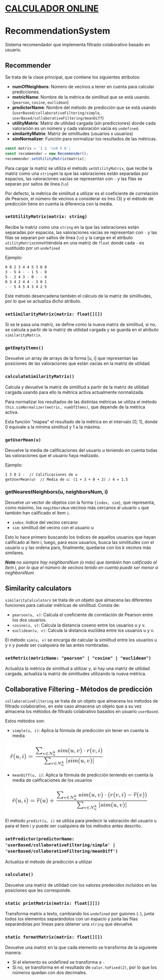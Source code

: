 # [**CALCULADOR ONLINE**](https://miguel-martinr.github.io/RecommendationSystem/)

# RecommendationSystem
Sistema recomendador que implementa filtrado colaborativo basado en usuario.



## Recommender

Se trata de la clase principal, que contiene los siguientes atributos: 

* **numOfNeighbors**: Número de vecinos a tener en cuenta para calcular predicciones.
* **metricName**: Nombre de la métrica de similitud que se está usando. (`pearson`, `cosine`, `euclidean`)
* **predictorName**: Nombre del método de predicción que se está usando (`userBased/collaborativeFiltering/simple`, `userBased/collaborativeFiltering/meanDiff`)
* **utilityMatrix**: Matriz de utilidad cargada (sin predicciones) donde cada valoración es un número y cada valoración vacía es `undefined`.
* **similarityMatrix**: Matriz de similitudes (usuarios x usuarios)
* **simNormalizer**: Función para normalizar los resultados de las métricas.

```JavaScript
const matrix = `1 2 -\n4 5 6`;
const recommender = new Recommender();
recommender.setUtilityMatrix(matrix);
```

Para cargar la matriz se utiliza el método `setUtilityMatrix`, que recibe la matriz como una `string`en la que las valoraciones están separadas por espacios, las valoraciones vacías se representan con `-` y las filas se separan por saltos de línea (`\n`)

Por defecto, la métrica de similitud a utilizar es el coeficiente de correlación de Pearson, el número de vecinos a considerar es tres (3) y el método de predicción tiene en cuenta la diferencia con la media.


### `setUtilityMatrix(matrix: string)`
Recibe la matriz como una `string` en la que las valoraciones están separadas por espacios, las valoraciones vacías se representan con `-` y las filas se separan por saltos de línea (`\n`) y la carga en el atributo `utilityMatrix`convirtiéndola en una matriz de `float` donde cada `-` es sustituido por un `undefined`

Ejemplo:

```
0 0 2 3 4 4 5 3 0 0 
3 - 5 4 - - 1 5 - 0 
5 - 2 4 3 - 0 - - 4 
0 3 4 2 4 4 - 3 0 1 
- - 5 4 5 4 3 4 2 5 
```
Este método desencadena también el cálculo de la matriz de similitudes, por lo que se actualiza dicho atributo.


### `setSimilarityMatrix(matrix: float[][])`
Si se le pasa una matriz, se define como la nueva matriz de similitud, si no, se calcula a partir de la matriz de utilidad cargada y se guarda en el atributo `similarityMatrix`.



### `getEmptyItems()`
Devuelve un array de arrays de la forma [u, i] que representan las posiciones de las valoraciones que están vacías en la matriz de utilidad.

### `calculateSimilarityMatrix()`
Calcula y devuelve la matriz de similitud a partir de la matriz de utilidad cargada usando para ello la métrica activa actualmente normalizada.

Para normalizar los resultados de las  distintas métricas se utiliza el método `this.simNormalizer(metric, numOfItems)`, que depende de la métrica activa.

Esta función "mapea" el resultado de la métrica en el intervalo [0, 1], donde 0 equivale a la mínima similitud y 1 a la máxima.

### `getUserMean(u)`
Devuelve la media de calificaciones del usuario u teniendo en cuenta todas las valoraciones que el usuario haya realizado.

Ejemplo:

```
1 3 0 2 -  // Calificaciones de u
getUserMean(u)  // Media de u: (1 + 3 + 0 + 2) / 4 = 1.5
```

### getNearestNeighbors(u, neighborsNum, i)
Devuelve un vector de objetos con la forma `{index, sim}`, que representa, como máximo, los `negihborsNum` vecinos más cercanos al usuario `u` que también han calificado el ítem `i`.

* `index`: índice del vecino cercano
* `sim`: similitud del vecino con el usuario u


Esto lo hace primero buscando los índices de aquellos usuarios que hayan calificado al ítem i, luego, para esos usuarios, busca las similitudes con el usuario u y las ordena para, finalmente, quedarse con los k vecinos más similares. 



***Nota** no siempre hay neighborsNum (o más) que también han calificado al ítem i, por lo que el número de vecinos tenido en cuenta puede ser menor a neghborsNum*


## Similarity calculators
`similarityCalculators` se trata de un objeto que almacena las diferentes funciones para calcular métricas de similitud. Consta de:

* `pearson(u, v)`: Calcula el coeficiente de correlación de Pearson entre los dos usuarios.
* `cosine(u, v)`: Calcula la distancia coseno entre los usuarios u y v. 
* `euclidean(u, v)`: Calcula la distancia euclídea entre los usuarios u y v.

El método `sim(u, v)` se encarga de calcular la similitud entre los usuarios u y v y puede ser cualquiera de las antes nombradas.

### `setMetric(metricName: "pearson" | "cosine" | "euclidean")`
Actualiza la métrica de similitud a utilizar y, si hay una matriz de utilidad cargada, actualiza la matriz de similitudes utilizando la nueva métrica.


## Collaborative Filtering - Métodos de predicción
`collaborativeFiltering` se trata de un objeto que almacena los métodos de filtrado colaborativo, en este caso almacena un objeto que a su vez almacena los métodos de filtrado colabrativo basados en usuario `userBased`.

Estos métodos son:

* `simple(u, i)`: Aplica la fórmula de predicción sin tener en cuenta la media 

![](./docs/media/simple_formula.png)

+ `meanDiff(u, i)`: Aplica la fórmula de predicción teniendo en cuenta la media de calificaciones de los usuarios 

![](./docs/media/meandiff_formula.png)


El método `predict(u, i)` se utiliza para predecir la valoración del usuario u para el ítem i y puede ser cualquiera de los métodos antes descrito.

### `setPredictor(predictorName: 'userBased/collaborativeFiltering/simple' | 'userBased/collaborativeFiltering/meanDiff')`
Actualiza el método de predicción a utilizar


### `calculate()`
Devuelve una matriz de utilidad con los valores predecidos incluidos en las posiciones que les corresponde.


### `static printMatrix(matrix: float[][])`
Transforma matrix a texto, cambiando los `undefined` por guiones (`-`), junta todos los elementos separándolos con un espacio y junta las filas separándolas por líneas para obtener una `string` que devuelve.


### `static formatMatrix(matrix: float[][])`
Devuelve una matriz en la que cada elemento se transforma de la siguiente manera:
* Si el elemento es undefined se transforma a `-`
* Si no, se transforma en el resultado de `valor.toFixed(2)`, por lo que los números quedan con dos decimales.












